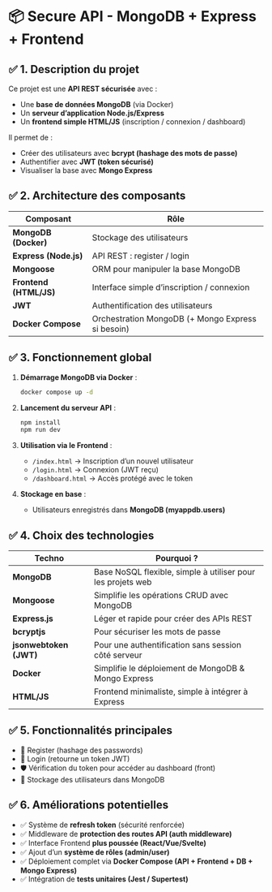 # 📦 Secure API - MongoDB + Express + Frontend

## ✅ 1. Description du projet
Ce projet est une **API REST sécurisée** avec :
- Une **base de données MongoDB** (via Docker)
- Un **serveur d’application Node.js/Express**
- Un **frontend simple HTML/JS** (inscription / connexion / dashboard)

Il permet de :
- Créer des utilisateurs avec **bcrypt (hashage des mots de passe)**
- Authentifier avec **JWT (token sécurisé)**
- Visualiser la base avec **Mongo Express**

## ✅ 2. Architecture des composants
| Composant | Rôle |
|-----------|------|
| **MongoDB (Docker)** | Stockage des utilisateurs |
| **Express (Node.js)** | API REST : register / login |
| **Mongoose** | ORM pour manipuler la base MongoDB |
| **Frontend (HTML/JS)** | Interface simple d’inscription / connexion |
| **JWT** | Authentification des utilisateurs |
| **Docker Compose** | Orchestration MongoDB (+ Mongo Express si besoin) |

## ✅ 3. Fonctionnement global
1. **Démarrage MongoDB via Docker** :
   ```bash
   docker compose up -d
   ```

2. **Lancement du serveur API** :
   ```bash
   npm install
   npm run dev
   ```

3. **Utilisation via le Frontend** :
   - `/index.html` → Inscription d’un nouvel utilisateur
   - `/login.html` → Connexion (JWT reçu)
   - `/dashboard.html` → Accès protégé avec le token

4. **Stockage en base** :
   - Utilisateurs enregistrés dans **MongoDB (myappdb.users)**

## ✅ 4. Choix des technologies
| Techno | Pourquoi ? |
|--------|------------|
| **MongoDB** | Base NoSQL flexible, simple à utiliser pour les projets web |
| **Mongoose** | Simplifie les opérations CRUD avec MongoDB |
| **Express.js** | Léger et rapide pour créer des APIs REST |
| **bcryptjs** | Pour sécuriser les mots de passe |
| **jsonwebtoken (JWT)** | Pour une authentification sans session côté serveur |
| **Docker** | Simplifie le déploiement de MongoDB & Mongo Express |
| **HTML/JS** | Frontend minimaliste, simple à intégrer à Express |

## ✅ 5. Fonctionnalités principales
- 🔐 Register (hashage des passwords)
- 🔑 Login (retourne un token JWT)
- 🛡️ Vérification du token pour accéder au dashboard (front)
- 💾 Stockage des utilisateurs dans MongoDB

## ✅ 6. Améliorations potentielles
- ✅ Système de **refresh token** (sécurité renforcée)
- ✅ Middleware de **protection des routes API (auth middleware)**
- ✅ Interface Frontend **plus poussée (React/Vue/Svelte)**
- ✅ Ajout d’un **système de rôles (admin/user)**
- ✅ Déploiement complet via **Docker Compose (API + Frontend + DB + Mongo Express)**
- ✅ Intégration de **tests unitaires (Jest / Supertest)**